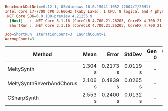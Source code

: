 ``` ini

BenchmarkDotNet=v0.12.1, OS=Windows 10.0.19041.1052 (2004/?/20H1)
Intel Core i7-7700 CPU 3.60GHz (Kaby Lake), 1 CPU, 8 logical and 4 physical cores
.NET Core SDK=6.0.100-preview.4.21255.9
  [Host]   : .NET Core 3.1.16 (CoreCLR 4.700.21.26205, CoreFX 4.700.21.26205), X64 RyuJIT
  ShortRun : .NET Core 3.1.16 (CoreCLR 4.700.21.26205, CoreFX 4.700.21.26205), X64 RyuJIT

Job=ShortRun  IterationCount=3  LaunchCount=1  
WarmupCount=3  

```
|                    Method |    Mean |    Error |   StdDev | Gen 0 | Gen 1 | Gen 2 | Allocated |
|-------------------------- |--------:|---------:|---------:|------:|------:|------:|----------:|
|                MeltySynth | 1.304 s | 0.2173 s | 0.0119 s |     - |     - |     - |         - |
| MeltySynthReverbAndChorus | 2.106 s | 0.4839 s | 0.0265 s |     - |     - |     - |         - |
|               CSharpSynth | 2.553 s | 0.2400 s | 0.0132 s |     - |     - |     - | 1063944 B |
